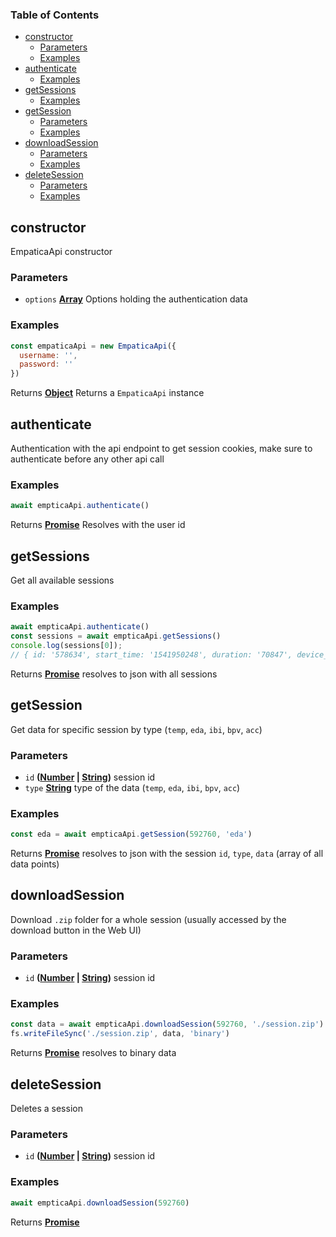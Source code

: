 <!-- Generated by documentation.js. Update this documentation by updating the source code. -->

### Table of Contents

-   [constructor][1]
    -   [Parameters][2]
    -   [Examples][3]
-   [authenticate][4]
    -   [Examples][5]
-   [getSessions][6]
    -   [Examples][7]
-   [getSession][8]
    -   [Parameters][9]
    -   [Examples][10]
-   [downloadSession][11]
    -   [Parameters][12]
    -   [Examples][13]
-   [deleteSession][14]
    -   [Parameters][15]
    -   [Examples][16]

## constructor

EmpaticaApi constructor

### Parameters

-   `options` **[Array][17]** Options holding the authentication data

### Examples

```javascript
const empaticaApi = new EmpaticaApi({
  username: '',
  password: ''
})
```

Returns **[Object][18]** Returns a `EmpaticaApi` instance

## authenticate

Authentication with the api endpoint to get session cookies, make sure to authenticate before any other api call

### Examples

```javascript
await empticaApi.authenticate()
```

Returns **[Promise][19]** Resolves with the user id

## getSessions

Get all available sessions

### Examples

```javascript
await empticaApi.authenticate()
const sessions = await empticaApi.getSessions()
console.log(sessions[0]);
// { id: '578634', start_time: '1541950248', duration: '70847', device_id: 'c004bc', label: '2588', device: 'E4 2.2', status: '0', exit_code: '0' }
```

Returns **[Promise][19]** resolves to json with all sessions

## getSession

Get data for specific session by type (`temp`, `eda`, `ibi`, `bpv`, `acc`)

### Parameters

-   `id` **([Number][20] \| [String][21])** session id
-   `type` **[String][21]** type of the data (`temp`, `eda`, `ibi`, `bpv`, `acc`)

### Examples

```javascript
const eda = await empticaApi.getSession(592760, 'eda')
```

Returns **[Promise][19]** resolves to json with the session `id`, `type`, `data` (array of all data points)

## downloadSession

Download `.zip` folder for a whole session (usually accessed by the download button in the Web UI)

### Parameters

-   `id` **([Number][20] \| [String][21])** session id

### Examples

```javascript
const data = await empticaApi.downloadSession(592760, './session.zip')
fs.writeFileSync('./session.zip', data, 'binary')
```

Returns **[Promise][19]** resolves to binary data

## deleteSession

Deletes a session

### Parameters

-   `id` **([Number][20] \| [String][21])** session id

### Examples

```javascript
await empticaApi.downloadSession(592760)
```

Returns **[Promise][19]** 

[1]: #constructor

[2]: #parameters

[3]: #examples

[4]: #authenticate

[5]: #examples-1

[6]: #getsessions

[7]: #examples-2

[8]: #getsession

[9]: #parameters-1

[10]: #examples-3

[11]: #downloadsession

[12]: #parameters-2

[13]: #examples-4

[14]: #deletesession

[15]: #parameters-3

[16]: #examples-5

[17]: https://developer.mozilla.org/docs/Web/JavaScript/Reference/Global_Objects/Array

[18]: https://developer.mozilla.org/docs/Web/JavaScript/Reference/Global_Objects/Object

[19]: https://developer.mozilla.org/docs/Web/JavaScript/Reference/Global_Objects/Promise

[20]: https://developer.mozilla.org/docs/Web/JavaScript/Reference/Global_Objects/Number

[21]: https://developer.mozilla.org/docs/Web/JavaScript/Reference/Global_Objects/String
